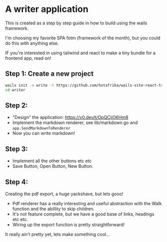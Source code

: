 # A writer application

This is created as a step by step guide in how to build using the wails framework.

I'm choosing my favorite SPA fotm (framework of the month), but you could do this with anything else.

IF you're interested in using tailwind and react to make a tiny bundle for a frontend app, read on!

## Step 1: Create a new project

```bash
wails init -n write -t https://github.com/hotafrika/wails-vite-react-ts-tailwind-template
cd writer
```


## Step 2:

- "Design" the application: https://v0.dev/t/OpQCijO6Hm8
- Implement the markdown renderer, see lib/markdown.go and `app.SendMarkdownToRenderer`
- Now you can write markdown!

## Step 3:

- Implement all the other buttons etc etc
- Save Button, Open Button, New Button.

## Step 4:

Creating the pdf export, a huge yackshave, but lets gooo!

- Pdf renderer has a really interesting and useful abstraction with the Walk function and the abillity to skip children.
- It's not feature complete, but we have a good base of links, headings etc etc.
- Wiring up the export function is pretty straightforward!

It really ain't pretty yet, lets make something cool...